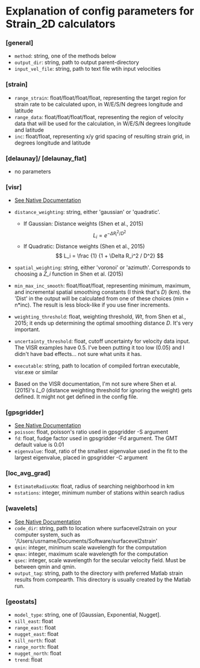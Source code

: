 
# Explanation of config parameters for Strain_2D calculators

### [general]
* ```method```: string, one of the methods below
* ```output_dir```: string, path to output parent-directory
* ```input_vel_file```: string, path to text file wtih input velocities

### [strain]
* ```range_strain```: float/float/float/float, representing the target region for strain rate to be calculated upon, in W/E/S/N degrees longitude and latitude
* ```range_data```: float/float/float/float, representing the region of velocity data that will be used for the calculation, in W/E/S/N degrees longitude and latitude
* ```inc```: float/float, representing x/y grid spacing of resulting strain grid, in degrees longitude and latitude 

### [delaunay]/ [delaunay_flat]
* no parameters

### [visr]
* [See Native Documentation](http://scec.ess.ucla.edu/~zshen/visr/visr.html)
* ```distance_weighting```: string, either 'gaussian' or 'quadratic'. 
  * If Gaussian: Distance weights (Shen et al., 2015) $$ L_i = e^{- \Delta R_i^2 / D^2} $$ 
  * If Quadratic: Distance weights (Shen et al., 2015) $$ L_i = \frac {1} {1 + \Delta R_i^2 / D^2} $$ 
* ```spatial_weighting```: string, either 'voronoi' or 'azimuth'. Corresponds to choosing a *Z_i* function in Shen et al. (2015)
* ```min_max_inc_smooth```: float/float/float, representing minimum, maximum, and incremental spatial smoothing constants (I think that's *D*) (km).  the 'Dist' in the output will be calculated from one of these choices (min + n*inc). 
The result is less block-like if you use finer increments. 
* ```weighting_threshold```: float, weighting threshold, *Wt*, from Shen et al., 2015; it ends up determining the optimal smoothing distance *D*. It's very important.
* ```uncertainty_threshold```: float, cutoff uncertainty for velocity data input. The VISR examples have 0.5. I've been putting it too low (0.05) and I didn't have bad effects... not sure what units it has. 
* ```executable```: string, path to location of compiled fortran executable, visr.exe or similar

* Based on the VISR documentation, I'm not sure where Shen et al. (2015)'s *L_0* (distance weighting threshold for ignoring the weight) gets defined. It might not get defined in the config file. 

### [gpsgridder]
* [See Native Documentation](http://gmt.soest.hawaii.edu/doc/latest/supplements/potential/gpsgridder.html) 
* ```poisson```: float, poisson's ratio used in gpsgridder -S argument
* ```fd```: float, fudge factor used in gpsgridder -Fd argument. The GMT default value is 0.01
* ```eigenvalue```: float, ratio of the smallest eigenvalue used in the fit to the largest eigenvalue, placed in gpsgridder -C argument 


### [loc_avg_grad]
* ```EstimateRadiusKm```: float, radius of searching neighborhood in km
* ```nstations```: integer, minimum number of stations within search radius 

### [wavelets]

* [See Native Documentation](https://github.com/carltape/surfacevel2strain/blob/master/USER_INFO/surfacevel2strain_manual.pdf)
* ```code_dir```: string, path to location where surfacevel2strain on your computer system, such as '/Users/usrname/Documents/Software/surfacevel2strain'
* ```qmin```: integer, minimum scale wavelength for the computation 
* ```qmax```: integer, maximum scale wavelength for the computation
* ```qsec```: integer, scale wavelength for the secular velocity field. Must be between qmin and qmin. 
* ```output_tag```: string, path to the directory with preferred Matlab strain results from compearth. This directory is usually created by the Matlab run. 

### [geostats]
* ```model_type```: string, one of [Gaussian, Exponential, Nugget].
* ```sill_east```: float
* ```range_east```: float
* ```nugget_east```: float
* ```sill_north```: float
* ```range_north```: float
* ```nugget_north```: float
* ```trend```: float
